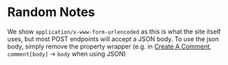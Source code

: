 # Random Notes

We show `application/x-www-form-urlencoded` as this is what the site itself uses, but most POST endpoints will accept a JSON body. To use the json body, simply remove the property wrapper (e.g. in [Create A Comment](../comments.md#create-a-comment), `comment[body]` -> `body` when using JSON)
